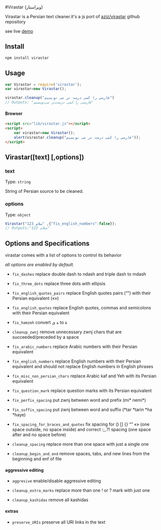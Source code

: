 
#Virastar (ویراستار)

Virastar is a Persian text cleaner.it's a js port of [aziz/virastar](https://github.com/aziz/virastar) github repository

see live [demo](http://juvee.github.io/virastar/)


## Install

``` bash
npm install virastar
```

## Usage

```js
var Virastar = require('virastar');
var virastar=new Virastar();

virastar.cleanup("فارسي را كمی درست تر می نويسيم")
// Outputs: "فارسی را کمی درست‌تر می‌نویسیم"
```
#### Browser

```html
<script src="lib/virastar.js"></script>
<script>
	var virastar=new Virastar();
	alert(virastar.cleanup("فارسي را كمی درست تر می نويسيم"));
</script>
```


## Virastar([text] [,options])

### text

Type: `string`

String of Persian source to be cleaned.

### options

Type: `object`


```js
Virastar("سلام 123" ,{"fix_english_numbers":false});
// Outputs:"سلام 123"
```

## Options and Specifications
virastar comes with a list of options to control its behavior

_all options are enabled by default._

* `fix_dashes`
replace double dash to ndash and triple dash to mdash

* `fix_three_dots`
replace three dots with ellipsis

* `fix_english_quotes_pairs`
replace English quotes pairs (“”) with their Persian equivalent («»)

* `fix_english_quotes`
replace English quotes, commas and semicolons with their Persian equivalent

* `fix_hamzeh`
convert ه ی to هٔ

* `cleanup_zwnj`
remove unnecessary zwnj chars that are succeeded/preceded by a space

* `fix_arabic_numbers`
replace Arabic numbers with their Persian equivalent

* `fix_english_numbers`
replace English numbers with their Persian equivalent
and should not replace English numbers in English phrases

* `fix_misc_non_persian_chars`
replace Arabic kaf and Yeh with its Persian equivalent

* `fix_question_mark`
replace question marks with its Persian equivalent

* `fix_perfix_spacing`
put zwnj between word and prefix (mi* nemi*)
* `fix_suffix_spacing`
put zwnj between word and suffix (*tar *tarin *ha *haye)

* `fix_spacing_for_braces_and_quotes`
fix spacing for () [] {}  “” «» (one space outside, no space inside)
and correct :;,.?! spacing (one space after and no space before)

* `cleanup_spacing`
replace more than one space with just a single one

* `cleanup_begin_and_end`
remove spaces, tabs, and new lines from the beginning and enf of file


#### aggressive editing
* `aggresive`
enable/disable aggressive editing

* `cleanup_extra_marks`
replace more than one ! or ? mark with just one

* `cleanup_kashidas`
remove all kashidas

#### extras

* `preserve_URIs`
preserve all URI links in the text
